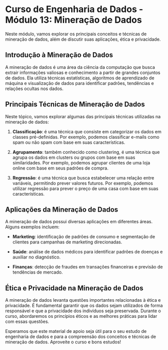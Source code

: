 # Curso de Engenharia de Dados - Módulo 13: Mineração de Dados

Neste módulo, vamos explorar os principais conceitos e técnicas de mineração de dados, além de discutir suas aplicações, ética e privacidade.

## Introdução à Mineração de Dados

A mineração de dados é uma área da ciência da computação que busca extrair informações valiosas e conhecimento a partir de grandes conjuntos de dados. Ela utiliza técnicas estatísticas, algoritmos de aprendizado de máquina e visualização de dados para identificar padrões, tendências e relações ocultas nos dados.

## Principais Técnicas de Mineração de Dados

Neste tópico, vamos explorar algumas das principais técnicas utilizadas na mineração de dados:

1. **Classificação**: é uma técnica que consiste em categorizar os dados em classes pré-definidas. Por exemplo, podemos classificar e-mails como spam ou não spam com base em suas características.

2. **Agrupamento**: também conhecido como clustering, é uma técnica que agrupa os dados em clusters ou grupos com base em suas similaridades. Por exemplo, podemos agrupar clientes de uma loja online com base em seus padrões de compra.

3. **Regressão**: é uma técnica que busca estabelecer uma relação entre variáveis, permitindo prever valores futuros. Por exemplo, podemos utilizar regressão para prever o preço de uma casa com base em suas características.

## Aplicações da Mineração de Dados

A mineração de dados possui diversas aplicações em diferentes áreas. Alguns exemplos incluem:

- **Marketing**: identificação de padrões de consumo e segmentação de clientes para campanhas de marketing direcionadas.

- **Saúde**: análise de dados médicos para identificar padrões de doenças e auxiliar no diagnóstico.

- **Finanças**: detecção de fraudes em transações financeiras e previsão de tendências de mercado.

## Ética e Privacidade na Mineração de Dados

A mineração de dados levanta questões importantes relacionadas à ética e privacidade. É fundamental garantir que os dados sejam utilizados de forma responsável e que a privacidade dos indivíduos seja preservada. Durante o curso, abordaremos os princípios éticos e as melhores práticas para lidar com essas questões.

Esperamos que este material de apoio seja útil para o seu estudo de engenharia de dados e para a compreensão dos conceitos e técnicas de mineração de dados. Aproveite o curso e bons estudos!
